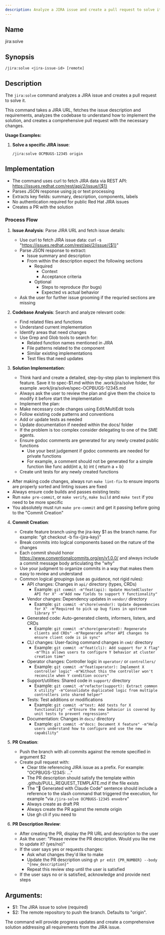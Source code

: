 ```yaml
---
description: Analyze a JIRA issue and create a pull request to solve it.
---
```


## Name
jira:solve

## Synopsis
```
/jira:solve <jira-issue-id> [remote]
```

## Description

The `jira:solve` command analyzes a JIRA issue and creates a pull request to solve it.

This command takes a JIRA URL, fetches the issue description and requirements, analyzes the codebase to understand how to implement the solution, and creates a comprehensive pull request with the necessary changes.

**Usage Examples:**

1. **Solve a specific JIRA issue**:
   ```
   /jira:solve OCPBUGS-12345 origin
   ```

## Implementation

- The command uses curl to fetch JIRA data via REST API: https://issues.redhat.com/rest/api/2/issue/{$1}
- Parses JSON response using jq or text processing
- Extracts key fields: summary, description, components, labels
- No authentication required for public Red Hat JIRA issues
- Creates a PR with the solution

### Process Flow

1. **Issue Analysis**: Parse JIRA URL and fetch issue details:
   - Use curl to fetch JIRA issue data: curl -s "https://issues.redhat.com/rest/api/2/issue/{$1}"
   - Parse JSON response to extract:
      - Issue summary and description
      - From within the description expect the following sections
         - Required
            - Context
            - Acceptance criteria
         - Optional
            - Steps to reproduce (for bugs)
            - Expected vs actual behavior
   - Ask the user for further issue grooming if the requried sections are missing

2. **Codebase Analysis**: Search and analyze relevant code:
   - Find related files and functions
   - Understand current implementation
   - Identify areas that need changes
   - Use Grep and Glob tools to search for:
      - Related function names mentioned in JIRA
      - File patterns related to the component
      - Similar existing implementations
      - Test files that need updates

3. **Solution Implementation**:
   - Think hard and create a detailed, step-by-step plan to implement this feature. Save it to spec-$1.md within the .work/jira/solve folder, for example .work/jira/solve/spec-OCPBUGS-12345.md 
   - Always ask the user to review the plan and give them the choice to modify it before start the implementation
   - Implement the plan:
    - Make necessary code changes using Edit/MultiEdit tools
    - Follow existing code patterns and conventions
    - Add or update tests as needed
    - Update documentation if needed within the docs/ folder
    - If the problem is too complex consider delegating to one of the SME agents.
    - Ensure godoc comments are generated for any newly created public functions
      - Use your best judgement if godoc comments are needed for private functions
      - For example, a comment should not be generated for a simple function like func add(int a, b) int { return a + b}
    - Create unit tests for any newly created functions
  - After making code changes, always run `make lint-fix` to ensure imports are properly sorted and linting issues are fixed
  - Always ensure code builds and passes existing tests:
   - Run `make pre-commit`, or `make verify`, `make build` and `make test` if you need to be more specific
   - You absolutely must run `make pre-commit` and get it passing before going to the "Commit Creation"

4. **Commit Creation**: 
   - Create feature branch using the jira-key $1 as the branch name. For example: "git checkout -b fix-{jira-key}"
   - Break commits into logical components based on the nature of the changes
   - Each commit should honor https://www.conventionalcommits.org/en/v1.0.0/ and always include a commit message body articulating the "why"
   - Use your judgment to organize commits in a way that makes them easy to review and understand
   - Common logical groupings (use as guidance, not rigid rules):
     - API changes: Changes in `api/` directory (types, CRDs)
       - Example: `git commit -m"feat(api): Update HostedCluster API for X" -m"Add new fields to support Y functionality"`
     - Vendor changes: Dependency updates in `vendor/` directory
       - Example: `git commit -m"chore(vendor): Update dependencies for X" -m"Required to pick up bug fixes in upstream library Y"`
     - Generated code: Auto-generated clients, informers, listers, and CRDs
       - Example: `git commit -m"chore(generated): Regenerate clients and CRDs" -m"Regenerate after API changes to ensure client code is in sync"`
     - CLI changes: User-facing command changes in `cmd/` directory
       - Example: `git commit -m"feat(cli): Add support for X flag" -m"This allows users to configure Y behavior at cluster creation time"`
     - Operator changes: Controller logic in `operator/` or `controllers/`
       - Example: `git commit -m"feat(operator): Implement X controller logic" -m"Without this the controller won't reconcile when Y condition occurs"`
     - Support/utilities: Shared code in `support/` directory
       - Example: `git commit -m"refactor(support): Extract common X utility" -m"Consolidate duplicated logic from multiple controllers into shared helper"`
     - Tests: Test additions or modifications
       - Example: `git commit -m"test: Add tests for X functionality" -m"Ensure the new behavior is covered by unit tests to prevent regressions"`
     - Documentation: Changes in `docs/` directory
       - Example: `git commit -m"docs: Document X feature" -m"Help users understand how to configure and use the new capability"`

5. **PR Creation**: 
   - Push the branch with all commits against the remote specified in argument $2
   - Create pull request with:
     - Clear title referencing JIRA issue as a prefix. For example: "OCPBUGS-12345: ..."
     - The PR description should satisfy the template within .github/PULL_REQUEST_TEMPLATE.md if the file exists
     - The "🤖 Generated with Claude Code" sentence should include a reference to the slash command that triggered the execution, for example "via `/jira-solve OCPBUGS-12345 enxebre`"
     - Always create as draft PR
     - Always create the PR against the remote origin
     - Use gh cli if you need to

6. **PR Description Review**:
   - After creating the PR, display the PR URL and description to the user
   - Ask the user: "Please review the PR description. Would you like me to update it? (yes/no)"
   - If the user says yes or requests changes:
     - Ask what changes they'd like to make
     - Update the PR description using `gh pr edit {PR_NUMBER} --body "{new_description}"`
     - Repeat this review step until the user is satisfied
   - If the user says no or is satisfied, acknowledge and provide next steps


## Arguments:
- $1: The JIRA issue to solve (required)
- $2: The remote repository to push the branch. Defaults to "origin".

The command will provide progress updates and create a comprehensive solution addressing all requirements from the JIRA issue.
